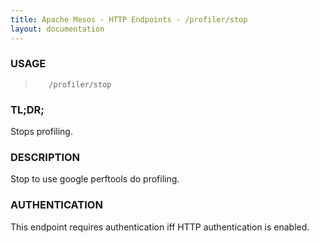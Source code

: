 ```yaml
---
title: Apache Mesos - HTTP Endpoints - /profiler/stop
layout: documentation
---
```

<!--- This is an automatically generated file. DO NOT EDIT! --->

### USAGE ###
>        /profiler/stop

### TL;DR; ###
Stops profiling.

### DESCRIPTION ###
Stop to use google perftools do profiling.


### AUTHENTICATION ###
This endpoint requires authentication iff HTTP authentication is
enabled.
